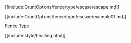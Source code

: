 [[include:GruntOptions/fence/type/escape/escape.md]]

[[include:GruntOptions/fence/type/escape/example01.md]]

[Fence Type](../index.html)

[[include:style/heading.html]]